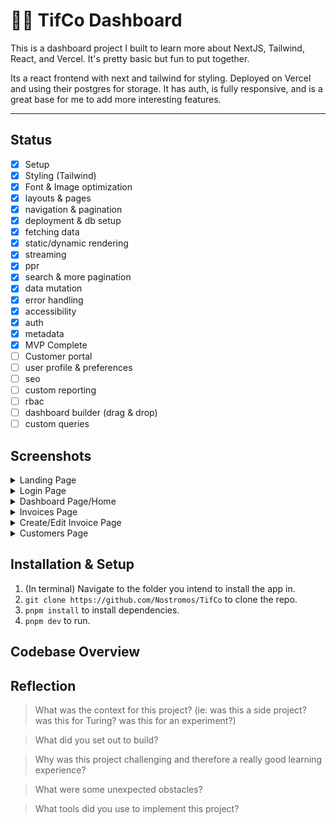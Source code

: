 # 🧞‍♀️ TifCo Dashboard

This is a dashboard project I built to learn more about NextJS, Tailwind, React, and Vercel. It's pretty basic but fun to put together.

Its a react frontend with next and tailwind for styling. Deployed on Vercel and using their postgres for storage. It has auth, is fully responsive, and is a great base for me to add more interesting features.

---

## Status

- [x] Setup
- [x] Styling (Tailwind)
- [x] Font & Image optimization
- [x] layouts & pages
- [x] navigation & pagination
- [x] deployment & db setup
- [x] fetching data
- [x] static/dynamic rendering
- [x] streaming
- [x] ppr
- [x] search & more pagination
- [x] data mutation
- [x] error handling
- [x] accessibility
- [x] auth
- [x] metadata
- [x] MVP Complete
- [ ] Customer portal
- [ ] user profile & preferences
- [ ] seo
- [ ] custom reporting
- [ ] rbac
- [ ] dashboard builder (drag & drop)
- [ ] custom queries

## Screenshots

<details>
<summary>Landing Page</summary>

![Screenshot of the landing page showing a header, text describing the dashboard, and a picture of Tif.](/readme/6.png)

</details>

<details>
<summary>Login Page</summary>

![Screenshot of the login page showing company header and login form.](/readme/1.png)

</details>

<details>
<summary>Dashboard Page/Home</summary>

![Screenshot of the dashboard page showing a top row of cards - collected payments, pending payments, total invoices, and total customers. Below that, there are two charts - Recent revenue and latest invoices.](/readme/5.png)

</details>

<details>
<summary>Invoices Page</summary>

![Screenshot of the invoices page showing information about all the invoices including customer, amount, status, date, and two buttons - edit & delete.](/readme/4.png)

</details>

<details>
<summary>Create/Edit Invoice Page</summary>

![Screenshot of the create/edit invoice page, allowing users to pick the customer, input amount, set status, and create or update/edit an invoice.](/readme/3.png)

</details>

<details>
<summary>Customers Page</summary>

![Screenshot of customers page, showing a list of customers, their email, total invoices, outstanding balance, and total amount paid.](/readme/2.png)

</details>


## Installation & Setup
 
1. (In terminal) Navigate to the folder you intend to install the app in.
2. ```git clone https://github.com/Nostromos/TifCo``` to clone the repo.
3. ```pnpm install``` to install dependencies.
4. ```pnpm dev``` to run.

## Codebase Overview


## Reflection

> What was the context for this project? (ie: was this a side project? was this for Turing? was this for an experiment?)


> What did you set out to build?


> Why was this project challenging and therefore a really good learning experience?


> What were some unexpected obstacles?


> What tools did you use to implement this project?


